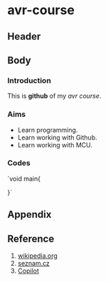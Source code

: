 # avr-course

## Header

## Body

### Introduction
This is __github__ of my _avr course_.

### Aims
* Learn programming.
* Learn working with Github.
* Learn working with MCU.

### Codes
´void main{

}´

## Appendix

## Reference
1. [wikipedia.org](https://cs.wikipedia.org/wiki/Hlavn%C3%AD_strana)
2. [seznam.cz](https://www.seznam.cz/)
3. [Copilot](https://www.bing.com/chat?q=copilot&sendquery=1&FORM=SCCODX)
